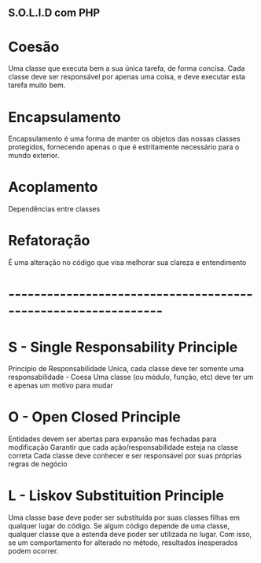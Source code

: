 ## S.O.L.I.D com PHP

# Coesão
Uma classe que executa bem a sua única tarefa, de forma concisa.
Cada classe deve ser responsável por apenas uma coisa, e deve executar esta tarefa muito bem.

# Encapsulamento
Encapsulamento é uma forma de manter os objetos das nossas classes protegidos, fornecendo apenas o que é estritamente necessário para o mundo exterior.

# Acoplamento
Dependências entre classes

# Refatoração
É uma alteração no código que visa melhorar sua clareza e entendimento

# -------------------------------------------------------------- #

# S - Single Responsability Principle
Principio de Responsabilidade Unica, cada classe deve ter somente uma responsabilidade - Coesa
Uma classe (ou módulo, função, etc) deve ter um e apenas um motivo para mudar

# O - Open Closed Principle
Entidades devem ser abertas para expansão mas fechadas para modificação
Garantir que cada ação/responsabilidade esteja na classe correta
Cada classe deve conhecer e ser responsável por suas próprias regras de negócio

# L - Liskov Substituition Principle
Uma classe base deve poder ser substituída por suas classes filhas em qualquer lugar do código.
Se algum código depende de uma classe, qualquer classe que a estenda deve poder ser utilizada no lugar. Com isso, se um comportamento for alterado no método, resultados inesperados podem ocorrer.
